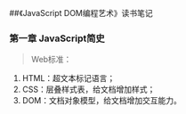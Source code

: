 ##《JavaScript DOM编程艺术》读书笔记

### 第一章 JavaScript简史

> Web标准：
1. HTML：超文本标记语言；
2. CSS：层叠样式表，给文档增加样式；
3. DOM：文档对象模型，给文档增加交互能力。
